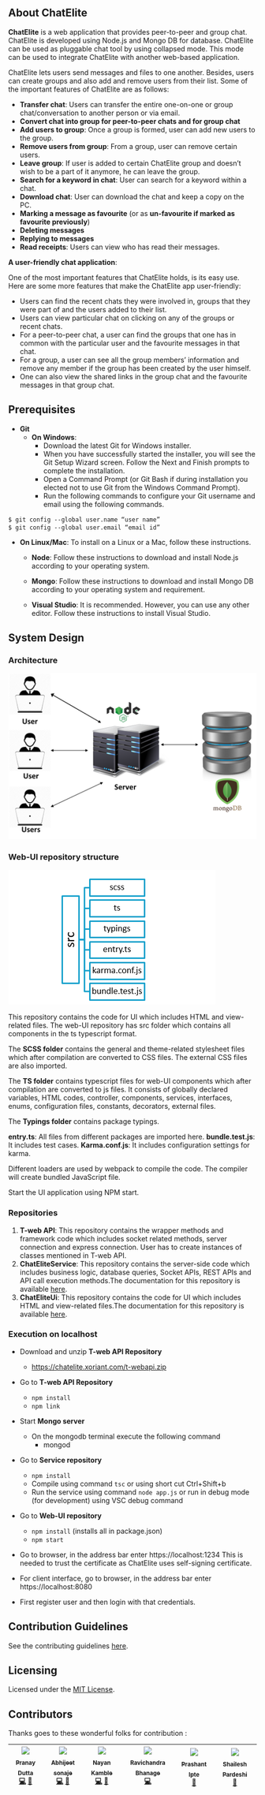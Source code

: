 ##	About ChatElite

**ChatElite** is a web application that provides peer-to-peer and group chat. ChatElite is developed using Node.js and Mongo DB for database. ChatElite can be used as pluggable chat tool by using collapsed mode. This mode can be used to integrate ChatElite with another web-based application.

ChatElite lets users send messages and files to one another. Besides, users can create groups and also add and remove users from their list. Some of the important features of ChatElite are as follows:

*	**Transfer chat**: Users can transfer the entire one-on-one or group chat/conversation to another person or via email.
*	**Convert chat into group for peer-to-peer chats and for group chat**
*	**Add users to group**: Once a group is formed, user can add new users to the group.
*	**Remove users from group**: From a group, user can remove certain users.
*	**Leave group**: If user is added to certain ChatElite group and doesn’t wish to be a part of it anymore, he can leave the group. 
*	**Search for a keyword in chat**: User can search for a keyword within a chat.
*	**Download chat**: User can download the chat and keep a copy on the PC.
*	**Marking a message as favourite** (or as **un-favourite if marked as favourite previously**)
*	**Deleting messages**
*	**Replying to messages**
*	**Read receipts**: Users can view who has read their messages.

**A user-friendly chat application**:

One of the most important features that ChatElite holds, is its easy use. Here are some more features that make the ChatElite app user-friendly:

*	Users can find the recent chats they were involved in, groups that they were part of and the users added to their list. 
*	Users can view particular chat on clicking on any of the groups or recent chats. 
*	For a peer-to-peer chat, a user can find the groups that one has in common with the particular user and the favourite messages in that chat. 
*	For a group, a user can see all the group members’ information and remove any member if the group has been created by the user himself. 
*	One can also view the shared links in the group chat and the favourite messages in that group chat. 


## Prerequisites

*	**Git**
    * **On Windows**:
        * Download the latest Git for Windows installer.
        * When you have successfully started the installer, you will see the Git Setup Wizard screen. Follow the Next and Finish prompts to complete the installation.
        *	Open a Command Prompt (or Git Bash if during installation you elected not to use Git from the Windows Command Prompt).
        *	Run the following commands to configure your Git username and email using the following commands. 
```
$ git config --global user.name “user name”
$ git config --global user.email “email id”
```


*	**On Linux/Mac**: To install on a Linux or a Mac, follow these instructions.

    *	**Node**: Follow these instructions to download and install Node.js according to your operating system.

    *	**Mongo**: Follow these instructions to download and install Mongo DB according to your operating system and requirement.

    *	**Visual Studio**: It is recommended. However, you can use any other editor. Follow these instructions to install Visual Studio.


##	System Design

### Architecture
![System architecture](./systemArchitecture.png)

### Web-UI repository structure

![Repository structure](./webUIStructure.png)

This repository contains the code for UI which includes HTML and view-related files. The web-UI repository has src folder which contains all components in the ts typescript format.
 
The **SCSS folder** contains the general and theme-related stylesheet files which after compilation are converted to CSS files. The external CSS files are also imported. 

The **TS folder** contains typescript files for web-UI components which after compilation are converted to js files. It consists of globally declared variables, HTML codes, controller, components, services, interfaces, enums, configuration files, constants, decorators, external files.

The **Typings folder** contains package typings. 

**entry.ts**: All files from different packages are imported here.
**bundle.test.js**: It includes test cases.
**Karma.conf.js**: It includes configuration settings for karma. 

Different loaders are used by webpack to compile the code. The compiler will create bundled JavaScript file.

Start the UI application using NPM start.

###	Repositories

1.	**T-web API**: This repository contains the wrapper methods and framework code which includes socket related methods, server connection and express connection. User has to create instances of classes mentioned in T-web API.
2.	**ChatEliteService**: This repository contains the server-side code which includes business logic, database queries, Socket APIs, REST APIs and API call execution methods.The documentation for this repository is available [here](https://xoriantopensource.github.io/ChatEliteService/).
3.	**ChatEliteUi**: This repository contains the code for UI which includes HTML and view-related files.The documentation for this repository is available [here](https://xoriantopensource.github.io/ChatEliteUi/).

###	Execution on localhost

*	Download and unzip **T-web API Repository**
    *	https://chatelite.xoriant.com/t-webapi.zip

*	Go to **T-web API Repository**
    *	```npm install```
    *	```npm link```

*	Start **Mongo server**
    * On the mongodb terminal execute the following command 
        * mongod 

*	Go to **Service repository**
    *	```npm install```
    *   Compile using command ```tsc``` or using short cut Ctrl+Shift+b
    *	Run the service using command ```node app.js``` or run in debug mode (for development) using VSC debug command

*	Go to **Web-UI repository**
    *	```npm install``` (installs all in package.json)
    *	```npm start```

*	Go to browser, in the address bar enter https://localhost:1234
This is needed to trust the certificate as ChatElite uses self-signing certificate.

*	For client interface, go to browser, in the address bar enter https://localhost:8080

*	First register user and then login with that credentials. 

##	Contribution Guidelines

See the contributing guidelines [here](./CONTRIBUTING.md).

## Licensing

Licensed under the [MIT License](./LICENSE).

## Contributors

Thanks goes to these wonderful folks for contribution :

<!-- ALL-CONTRIBUTORS-LIST:START - Do not remove or modify this section -->
<!-- prettier-ignore -->
| [<img src="https://avatars3.githubusercontent.com/u/3788500?s=460&v=4" width="75px;"/><br /><sub><b>Pranay Dutta</b></sub>](https://github.com/pranaydutta89)<br /> [💻](#code-pranaydutta "Code")  [🤔](#ideas-pranaydutta "Ideas, Planning, & Feedback") | [<img src="https://avatars0.githubusercontent.com/u/11675384?s=460&v=4" width="75px;"/><br /><sub><b>Abhijeet sonaje</b></sub>](https://github.com/abhijeet2015)<br />[💻](#code-abhijeetsonaje "Code")  [🤔](#ideas-abhijeetsonaje "Ideas, Planning, & Feedback") | [<img src="https://avatars0.githubusercontent.com/u/26872595?s=460&v=4" width="75px;"/><br /><sub><b>Nayan Kamble</b></sub>](https://github.com/nayankamble)<br />[💻](#code-nayankamble "Code") [📖](#docs-nayankamble "Documentation") | [<img src="https://avatars3.githubusercontent.com/u/38063467?s=460&v=4" width="75px;"/><br /><sub><b>Ravichandra Bhanage</b></sub>](https://github.com/bhanage-ravic)<br />[💻](#code-ravichandrabhanage "Code") | [<img src="https://media.licdn.com/dms/image/C5603AQGL5eGyFcb1xA/profile-displayphoto-shrink_800_800/0?e=1533168000&v=beta&t=fE82HbRHCY-UWO24nQ-6PkJ-uR1l-hLhMju0SHOdAqY" width="75px;"/><br /><sub><b>Prashant Ipte</b></sub>](https://www.linkedin.com/in/prashant-ipte-003b9634/)<br />[🎨](#design-prashantipte "Design") | [<img src="https://avatars1.githubusercontent.com/u/6103654?s=460&v=4" width="75px;"/><br /><sub><b>Shailesh Pardeshi</b></sub>](https://github.com/shailesh757)<br />[🤔](#ideas-shaileshpardeshi "Ideas, Planning, & Feedback") |
| :---: | :---: | :---: | :---: | :---: | :---: |
<!-- ALL-CONTRIBUTORS-LIST:END -->